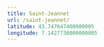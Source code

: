 ```yaml
---
title: Saint-Jeannet
url: /saint-jeannet/
latitude: 43.747647400000005
longitude: 7.1427738000000005
---
```

